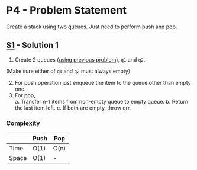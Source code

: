 # P4 - Problem Statement
Create a stack using two queues. Just need to perform push and pop.

## [S1](https://github.com/Lakshitnagar/DS-ALGO/blob/master/ds/queue/p4/S1.java) - Solution 1
1. Create 2 queues ([using previous problem](https://github.com/Lakshitnagar/DS-ALGO/blob/master/ds/stack/Stack.java)), `q1` and `q2`.

(Make sure either of `q1` and `q2` must always empty)

2. For push operation just enqueue the item to the queue other than empty one.
3. For pop,\
    a. Transfer n-1 items from non-empty queue to empty queue.
    b. Return the last item left.
    c. If both are empty, throw err.

### Complexity

|               | Push          | Pop           |
| ------------- | ------------- | ------------- |
| Time          | O(1)          | O(n)          |
| Space         | O(1)          | -             |
